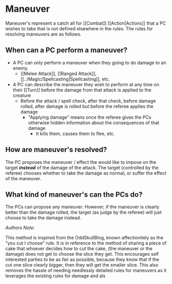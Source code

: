 # Maneuver

Maneuver's represent a catch all for [[Combat]] [[Action|Actions]] that a PC wishes to take that is not defined elsewhere in the rules. The rules for resolving maneuvers are as follows.

## When can a PC perform a maneuver?
- A PC can only perform a maneuver when they going to do damage to an enemy.
	- [[Melee Attack]], [[Ranged Attack]], [[../Magic/Spellcasting|Spellcasting]], etc.
- A PC can describe the maneuver they wish to perform at any time on their [[Turn]] before the damage from that attack is applied to the creature
	- Before the attack / spell check, after that check, before damage rolled, after damage is rolled but before the referee applies the damage 
		- "Applying damage" means once the referee gives the PCs otherwise hidden information about the consequences of that damage 
			- It kills them, causes them to flee, etc.
## How are maneuver's resolved?
The PC proposes the maneuver / effect the would like to impose on the target ***instead*** of the damage of the attack. The target (controlled by the referee) chooses whether to take the damage as normal, or suffer the effect of the maneuver.

## What kind of maneuver's can the PCs do?
The PCs can propose any maneuver. However, if the maneuver is clearly better than the damage rolled, the target (as judge by the referee) will just choose to take the damage instead.

*Authors Note:*

This method is inspired from the OddSkullBlog, known affectionitely as the "you cut I choose" rule. It is in reference to the method of sharing a piece of cake that whoever decides how to cut the cake, (the maneuver or the damage) does not get to choose the slice they get. This encourages self interested parties to be as fair as possible, because they know that if the cut one slice clearly bigger, then they will get the smaller slice. This also removes the hassle of needing needlessly detailed rules for maneuvers as it leverages the existing rules for damage and als 